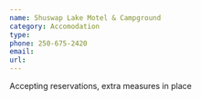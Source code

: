 ```yaml
---
name: Shuswap Lake Motel & Campground
category: Accomodation
type: 
phone: 250-675-2420
email: 
url: 
---
```


Accepting reservations, extra measures in place